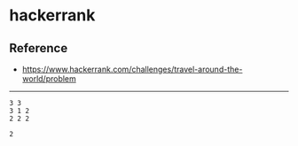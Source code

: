 # hackerrank
## Reference
* https://www.hackerrank.com/challenges/travel-around-the-world/problem

***
```Sample Input
3 3
3 1 2
2 2 2
```

```Sample Output
2
```